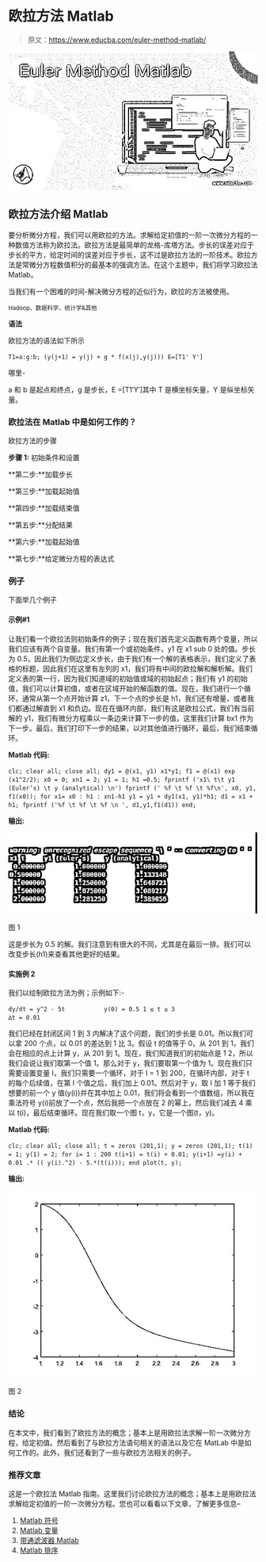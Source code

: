 # 欧拉方法 Matlab

> 原文：<https://www.educba.com/euler-method-matlab/>

![Euler Method Matlab](img/658f10006c0ac1bb47b6c0c30de29f43.png)



## 欧拉方法介绍 Matlab

要分析微分方程，我们可以用欧拉的方法。求解给定初值的一阶一次微分方程的一种数值方法称为欧拉法。欧拉方法是最简单的龙格-库塔方法。步长的误差对应于步长的平方，给定时间的误差对应于步长，这不过是欧拉方法的一阶技术。欧拉方法是常微分方程数值积分的最基本的强调方法。在这个主题中，我们将学习欧拉法 Matlab。

当我们有一个困难的时间-解决微分方程的近似行为，欧拉的方法被使用。

<small>Hadoop、数据科学、统计学&其他</small>

**语法**

欧拉方法的语法如下所示

`T1=a:g:b;
(y(j+1) = y(j) + g * f(x(j),y(j)))
E=[T1' Y']`

哪里-

a 和 b 是起点和终点，g 是步长，E =[T1′Y′]其中 T 是横坐标矢量，Y 是纵坐标矢量。

### 欧拉法在 Matlab 中是如何工作的？

欧拉方法的步骤

**步骤 1:** 初始条件和设置

**第二步:**加载步长

**第三步:**加载起始值

**第四步:**加载结束值

**第五步:**分配结果

**第六步:**加载起始值

**第七步:**给定微分方程的表达式

### 例子

下面举几个例子

#### 示例#1

让我们看一个欧拉法则初始条件的例子；现在我们首先定义函数有两个变量，所以我们应该有两个自变量。我们有第一个或初始条件，y1 在 x1 sub 0 处的值。步长为 0.5，因此我们为侧边定义步长，由于我们有一个解的表格表示，我们定义了表格的标题，因此我们在这里有左列的 x1，我们将有中间的欧拉解和解析解。我们定义表的第一行，因为我们知道域的初始值或域的初始起点；我们有 y1 的初始值，我们可以计算初值，或者在区域开始的解函数的值。现在，我们进行一个循环，通常从第一个点开始计算 z1，下一个点的步长是 h1，我们还有增量，或者我们都通过解直到 x1 和负边。现在在循环内部，我们有这是欧拉公式，我们有当前解的 y1，我们有微分方程乘以一条边来计算下一步的值，这里我们计算 bx1 作为下一步。最后，我们打印下一步的结果，以对其他值进行循环，最后，我们结束循环。

**Matlab 代码:**

`clc;
clear all;
close all;
dy1 = @(x1, y1) x1*y1;
f1 = @(x1) exp (x1^2/2);
x0 = 0;
xn1 = 2;
y1 = 1;
h1 =0.5;
fprintf ('x1\ t\t y1 (Euler’s) \t y (analytical) \n')
fprintf (' %f \t %f \t %f\n', x0, y1, f1(x0));
for x1= x0 : h1 : xn1-h1
y1 = y1 + dy1(x1, y1)*h1;
d1 = x1 + h1;
fprintf ('%f \t %f \t %f \n ', d1,y1,f1(d1))
end;`

**输出:**

![Euler method matlab output 1](img/9f691bdbd433cb178299936b6958960e.png)



图 1

这是步长为 0.5 的解。我们注意到有很大的不同，尤其是在最后一排。我们可以改变步长(h1)来查看其他更好的结果。

#### 实施例 2

我们以绘制欧拉方法为例；示例如下:-

`dy/dt = y^2 - 5t           y(0) = 0.5
1 ≤ t ≤ 3                       ∆t = 0.01`

我们已经在封闭区间 1 到 3 内解决了这个问题，我们的步长是 0.01。所以我们可以拿 200 个点，以 0.01 的差达到 1 比 3。假设 t 的值等于 0，从 201 到 1，我们会在相应的点上计算 y，从 201 到 1。现在，我们知道我们的初始点是 1 2，所以我们会说让我们取第一个值 1。那么对于 y，我们要取第一个值为 1。现在我们只需要设置变量 I，我们只需要一个循环，对于 I = 1 到 200，在循环内部，对于 t 的每个后续值，在第 I 个值之后，我们加上 0.01。然后对于 y，取 I 加 1 等于我们想要的前一个 y 值(y(i))并在其中加上 0.01，我们将会看到一个值数组，所以我在乘法符号 y(i)前放了一个点，然后我把一个点放在 2 的幂上，然后我们减去 4 乘以 t(i)，最后结束循环。现在我们取一个图 t，y，它是一个图(t，y)。

**Matlab 代码:**

`clc;
clear all;
close all;
t = zeros (201,1);
y = zeros (201,1);
t(1) = 1;
y(1) = 2;
for i= 1 : 200
t(i+1) = t(i) + 0.01;
y(i+1) =y(i) + 0.01 .* (( y(i).^2) - 5.*(t(i)));
end
plot(t, y);`

**输出:**

![output 2](img/13c5267435ec44df4655c46f36d7112e.png)



图 2

### 结论

在本文中，我们看到了欧拉方法的概念；基本上是用欧拉法求解一阶一次微分方程，给定初值。然后看到了与欧拉方法语句相关的语法以及它在 MatLab 中是如何工作的。此外，我们还看到了一些与欧拉方法相关的例子。

### 推荐文章

这是一个欧拉法 Matlab 指南。这里我们讨论欧拉方法的概念；基本上是用欧拉法求解给定初值的一阶一次微分方程。您也可以看看以下文章，了解更多信息–

1.  [Matlab 符号](https://www.educba.com/matlab-syms/)
2.  [Matlab 变量](https://www.educba.com/matlab-variables/)
3.  [带通滤波器 Matlab](https://www.educba.com/bandpass-filter-matlab/)
4.  [Matlab 排序](https://www.educba.com/matlab-sort/)





